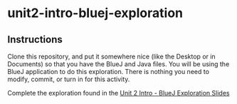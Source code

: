 # unit2-intro-bluej-exploration

## Instructions
Clone this repository, and put it somewhere nice (like the Desktop or in Documents) so that you have the BlueJ and Java files.  You will be using the BlueJ application to do this exploration.  There is nothing you need to modify, commit, or turn in for this activity.

Complete the exploration found in the [Unit 2 Intro - BlueJ Exploration Slides](https://www.canva.com/design/DAGRpKcj4qc/ngji0fbRjriexuydDm5S-w/view?utm_content=DAGRpKcj4qc&utm_campaign=designshare&utm_medium=link&utm_source=editor)
